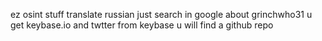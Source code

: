 ez osint stuff 
translate russian 
just search in google about grinchwho31 
u get keybase.io and twtter 
from keybase u will find a github repo 
